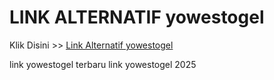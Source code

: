 # LINK ALTERNATIF yowestogel

Klik Disini >> <a href="https://linksto.pages.dev/">Link Alternatif yowestogel </a>

link yowestogel terbaru
link yowestogel 2025